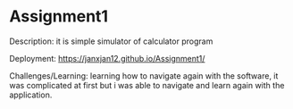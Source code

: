 # Assignment1

Description: it is simple simulator of calculator program

Deployment: https://janxjan12.github.io/Assignment1/

Challenges/Learning: learning how to navigate again with the software, it was complicated at first but i was able to navigate and learn again with the application.
